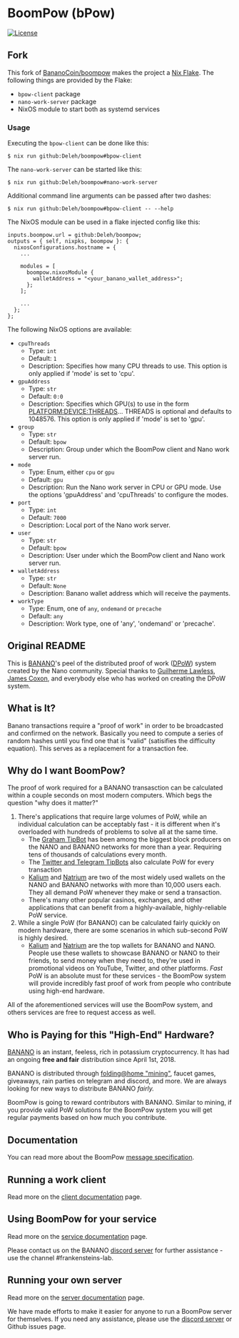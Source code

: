 # BoomPow (bPow)

[![License](https://img.shields.io/github/license/BananoCoin/boompow)](https://github.com/BananoCoin/boompow/blob/master/LICENSE)

## Fork

This fork of [BananoCoin/boompow](https://github.com/BananoCoin/boompow) makes the project a [Nix Flake](https://nixos.wiki/wiki/Flakes).
The following things are provided by the Flake:

- `bpow-client` package
- `nano-work-server` package
- NixOS module to start both as systemd services

### Usage

Executing the `bpow-client` can be done like this:

```
$ nix run github:Deleh/boompow#bpow-client
```

The `nano-work-server` can be started like this:

```
$ nix run github:Deleh/boompow#nano-work-server
```

Additional command line arguments can be passed after two dashes:

```
$ nix run github:Deleh/boompow#bpow-client -- --help
```

The NixOS module can be used in a flake injected config like this:

```
inputs.boompow.url = github:Deleh/boompow;
outputs = { self, nixpks, boompow }: {
  nixosConfigurations.hostname = {
    ...

    modules = [
      boompow.nixosModule {
        walletAddress = "<your_banano_wallet_address>";
      };
    ];

    ...
  };
};
```

The following NixOS options are available:

- `cpuThreads`
  - Type: `int`
  - Default: `1`
  - Description: Specifies how many CPU threads to use. This option is only applied if 'mode' is set to 'cpu'.
- `gpuAddress`
  - Type: `str`
  - Default: `0:0`
  - Description: Specifies which GPU(s) to use in the form <PLATFORM:DEVICE:THREADS>... THREADS is optional and defaults to 1048576. This option is only applied if 'mode' is set to 'gpu'.
- `group`
  - Type: `str`
  - Default: `bpow`
  - Description: Group under which the BoomPow client and Nano work server run.
- `mode`
  - Type: Enum, either `cpu` or `gpu`
  - Default: `gpu`
  - Description: Run the Nano work server in CPU or GPU mode. Use the options 'gpuAddress' and 'cpuThreads' to configure the modes.
- `port`
  - Type: `int`
  - Default: `7000`
  - Description: Local port of the Nano work server.
- `user`
  - Type: `str`
  - Default: `bpow`
  - Description: User under which the BoomPow client and Nano work server run.
- `walletAddress`
  - Type: `str`
  - Default: `None`
  - Description: Banano wallet address which will receive the payments.
- `workType`
  - Type: Enum, one of `any`, `ondemand` or `precache`
  - Default: `any`
  - Description: Work type, one of 'any', 'ondemand' or 'precache'.

## Original README

This is [BANANO](https://banano.cc)'s peel of the distributed proof of work ([DPoW](https://github.com/guilhermelawless/nano-dpow)) system created by the Nano community. Special thanks to [Guilherme Lawless](https://github.com/guilhermelawless), [James Coxon](https://github.com/jamescoxon), and everybody else who has worked on creating the DPoW system.

## What is It?

Banano transactions require a "proof of work" in order to be broadcasted and confirmed on the network. Basically you need to compute a series of random hashes until you find one that is "valid" (satisifies the difficulty equation). This serves as a replacement for a transaction fee.

## Why do I want BoomPow?

The proof of work required for a BANANO transasction can be calculated within a couple seconds on most modern computers. Which begs the question "why does it matter?"

1. There's applications that require large volumes of PoW, while an individual calculation can be acceptably fast - it is different when it's overloaded with hundreds of problems to solve all at the same time.
    * The [Graham TipBot](https://github.com/bbedward/Graham_Nano_Tip_Bot) has been among the biggest block producers on the NANO and BANANO networks for more than a year. Requiring tens of thousands of calculations every month.
    * The [Twitter and Telegram TipBots](https://github.com/mitche50/NanoTipBot) also calculate PoW for every transaction
    * [Kalium](https://kalium.banano.cc) and [Natrium](https://natrium.io) are two of the most widely used wallets on the NANO and BANANO networks with more than 10,000 users each. They all demand PoW whenever they make or send a transaction.
    * There's many other popular casinos, exchanges, and other applications that can benefit from a highly-available, highly-reliable PoW service.
2. While a single PoW (for BANANO) can be calculated fairly quickly on modern hardware, there are some scenarios in which sub-second PoW is highly desired.
    * [Kalium](https://kalium.banano.cc) and [Natrium](https://natrium.io) are the top wallets for BANANO and NANO. People use these wallets to showcase BANANO or NANO to their friends, to send money when they need to, they're used in promotional videos on YouTube, Twitter, and other platforms. *Fast* PoW is an absolute must for these services - the BoomPow system will provide incredibly fast proof of work from people who contribute using high-end hardware.

All of the aforementioned services will use the BoomPow system, and others services are free to request access as well.

## Who is Paying for this "High-End" Hardware?

[BANANO](https://banano.cc) is an instant, feeless, rich in potassium cryptocurrency. It has had an ongoing **free and fair** distribution since April 1st, 2018.

BANANO is distributed through [folding@home "mining"](https://bananominer.com), faucet games, giveaways, rain parties on telegram and discord, and more. We are always looking for new ways to distribute BANANO *fairly.*

BoomPow is going to reward contributors with BANANO. Similar to mining, if you provide valid PoW solutions for the BoomPow system you will get regular payments based on how much you contribute.

## Documentation

You can read more about the BoomPow [message specification](docs/specification.md).

## Running a work client

Read more on the [client documentation](client/README.md) page.

## Using BoomPow for your service

Read more on the [service documentation](service/README.md) page.

Please contact us on the BANANO [discord server](https://chat.banano.cc) for further assistance - use the channel #frankensteins-lab.

## Running your own server

Read more on the [server documentation](server/README.md) page.

We have made efforts to make it easier for anyone to run a BoomPow server for themselves. If you need any assistance, please use the [discord server](https://chat.banano.cc) or Github issues page.
